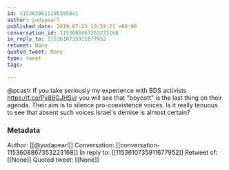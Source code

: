 ```yaml
---
id: 1153620611295395841
author: yudapearl
published_date: 2019-07-23 10:59:21 +00:00
conversation_id: 1153608867353223168
in_reply_to: 1153610735911677952
retweet: None
quoted_tweet: None
type: tweet
tags:

---
```


@pcastr If you take seriously my experience with BDS activists https://t.co/Px86GJHSvr you will see that "boycott" is the last thing on their agenda. Their aim is to silence pro-coexistence voices. Is it really tenuous to see that absent such voices Israel's demise is almost certain?

### Metadata

Author: [[@yudapearl]]
Conversation: [[conversation-1153608867353223168]]
In reply to: [[1153610735911677952]]
Retweet of: [[None]]
Quoted tweet: [[None]]
